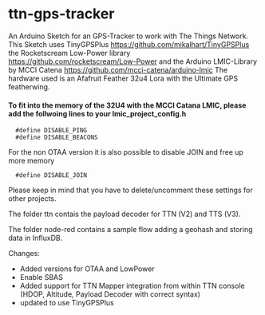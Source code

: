 # ttn-gps-tracker
An Arduino Sketch for an GPS-Tracker to work with The Things Network.
This Sketch uses TinyGPSPlus https://github.com/mikalhart/TinyGPSPlus
the Rocketscream Low-Power library https://github.com/rocketscream/Low-Power
and the Arduino LMIC-Library by MCCI Catena https://github.com/mcci-catena/arduino-lmic
The hardware used is an Afafruit Feather 32u4 Lora with the Ultimate GPS featherwing.

#### To fit into the memory of the 32U4 with the MCCI Catana LMIC, please add the follwoing lines to your lmic_project_config.h

```
  #define DISABLE_PING
  #define DISABLE_BEACONS
```

For the non OTAA version it is also possible to disable JOIN and free up more memory
```
  #define DISABLE_JOIN
```
Please keep in mind that you have to delete/uncomment these settings for other projects.

The folder ttn contais the payload decoder for TTN (V2) and TTS (V3).

The folder node-red contains a sample flow adding a geohash and storing data in InfluxDB.

Changes:
- Added versions for OTAA and LowPower
- Enable SBAS 
- Added support for TTN Mapper integration from within TTN console (HDOP, Altitude, Payload Decoder with correct syntax)
- updated to use TinyGPSPlus
